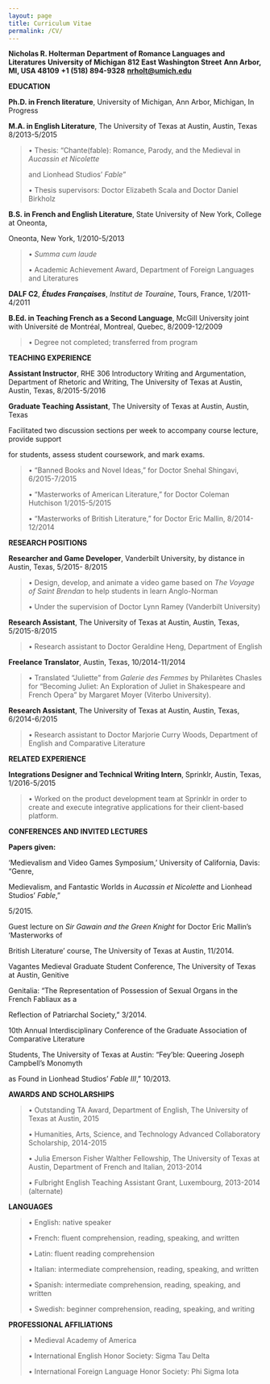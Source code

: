 ```yaml
---
layout: page
title: Curriculum Vitae
permalink: /CV/
---
```


**Nicholas R. Holterman**
**Department of Romance Languages and Literatures**
**University of Michigan**
**812 East Washington Street**
**Ann Arbor, MI, USA 48109**
**+1 (518) 894-9328**
**nrholt@umich.edu**

**EDUCATION**

**Ph.D. in French literature**, University of Michigan, Ann Arbor,
Michigan, In Progress

**M.A. in English Literature**, The University of Texas at Austin,
Austin, Texas 8/2013-5/2015

> • Thesis: “Chante(fable): Romance, Parody, and the Medieval in
> *Aucassin et Nicolette*
>
> and Lionhead Studios’ *Fable*”
>
> • Thesis supervisors: Doctor Elizabeth Scala and Doctor Daniel
> Birkholz

**B.S. in French and English Literature**, State University of New York,
College at Oneonta,

Oneonta, New York, 1/2010-5/2013

> • *Summa cum laude*
>
> • Academic Achievement Award, Department of Foreign Languages and
> Literatures

**DALF C2**, ***Études Françaises***, *Institut de Touraine*, Tours,
France, 1/2011-4/2011

**B.Ed. in Teaching French as a Second Language**, McGill University
joint with Université de Montréal, Montreal, Quebec, 8/2009-12/2009

> • Degree not completed; transferred from program

**TEACHING EXPERIENCE**

**Assistant Instructor**, RHE 306 Introductory Writing and
Argumentation, Department of Rhetoric and Writing, The University of
Texas at Austin, Austin, Texas, 8/2015-5/2016

**Graduate Teaching Assistant**, The University of Texas at Austin,
Austin, Texas

Facilitated two discussion sections per week to accompany course
lecture, provide support

for students, assess student coursework, and mark exams.

> • “Banned Books and Novel Ideas,” for Doctor Snehal Shingavi,
> 6/2015-7/2015
>
> • “Masterworks of American Literature,” for Doctor Coleman Hutchison
> 1/2015-5/2015
>
> • “Masterworks of British Literature,” for Doctor Eric Mallin,
> 8/2014-12/2014

**RESEARCH POSITIONS**

**Researcher and Game Developer**, Vanderbilt University, by distance in
Austin, Texas, 5/2015- 8/2015

> • Design, develop, and animate a video game based on *The Voyage of
> Saint Brendan* to help students in learn Anglo-Norman
>
> • Under the supervision of Doctor Lynn Ramey (Vanderbilt University)

**Research Assistant**, The University of Texas at Austin, Austin,
Texas, 5/2015-8/2015

> • Research assistant to Doctor Geraldine Heng, Department of English

**Freelance Translator**, Austin, Texas, 10/2014-11/2014

> • Translated “Juliette” from *Galerie des Femmes* by Philarètes
> Chasles for “Becoming Juliet: An Exploration of Juliet in Shakespeare
> and French Opera” by Margaret Moyer (Viterbo University).

**Research Assistant**, The University of Texas at Austin, Austin,
Texas, 6/2014-6/2015

> • Research assistant to Doctor Marjorie Curry Woods, Department of
> English and Comparative Literature

**RELATED EXPERIENCE**

**Integrations Designer and Technical Writing Intern**, Sprinklr,
Austin, Texas, 1/2016-5/2015

> • Worked on the product development team at Sprinklr in order to
> create and execute integrative applications for their client-based
> platform.

**CONFERENCES AND INVITED LECTURES**

**Papers given:**

‘Medievalism and Video Games Symposium,’ University of California,
Davis: “Genre,

Medievalism, and Fantastic Worlds in *Aucassin et Nicolette* and
Lionhead Studios’ *Fable*,”

5/2015.

Guest lecture on *Sir Gawain and the Green Knight* for Doctor Eric
Mallin’s ‘Masterworks of

British Literature’ course, The University of Texas at Austin, 11/2014.

Vagantes Medieval Graduate Student Conference, The University of Texas
at Austin, Genitive

Genitalia: “The Representation of Possession of Sexual Organs in the
French Fabliaux as a

Reflection of Patriarchal Society,” 3/2014.

10th Annual Interdisciplinary Conference of the Graduate Association of
Comparative Literature

Students, The University of Texas at Austin: “Fey’ble: Queering Joseph
Campbell’s Monomyth

as Found in Lionhead Studios’ *Fable* *III*,” 10/2013.

**AWARDS AND SCHOLARSHIPS**

> • Outstanding TA Award, Department of English, The University of Texas
> at Austin, 2015
>
> • Humanities, Arts, Science, and Technology Advanced Collaboratory
> Scholarship, 2014-2015
>
> • Julia Emerson Fisher Walther Fellowship, The University of Texas at
> Austin, Department of French and Italian, 2013-2014
>
> • Fulbright English Teaching Assistant Grant, Luxembourg, 2013-2014
> (alternate)

**LANGUAGES**

> • English: native speaker
>
> • French: fluent comprehension, reading, speaking, and written
>
> • Latin: fluent reading comprehension
>
> • Italian: intermediate comprehension, reading, speaking, and written
>
> • Spanish: intermediate comprehension, reading, speaking, and written
>
> • Swedish: beginner comprehension, reading, speaking, and writing

**PROFESSIONAL AFFILIATIONS**

> • Medieval Academy of America
>
> • International English Honor Society: Sigma Tau Delta
>
> • International Foreign Language Honor Society: Phi Sigma Iota
